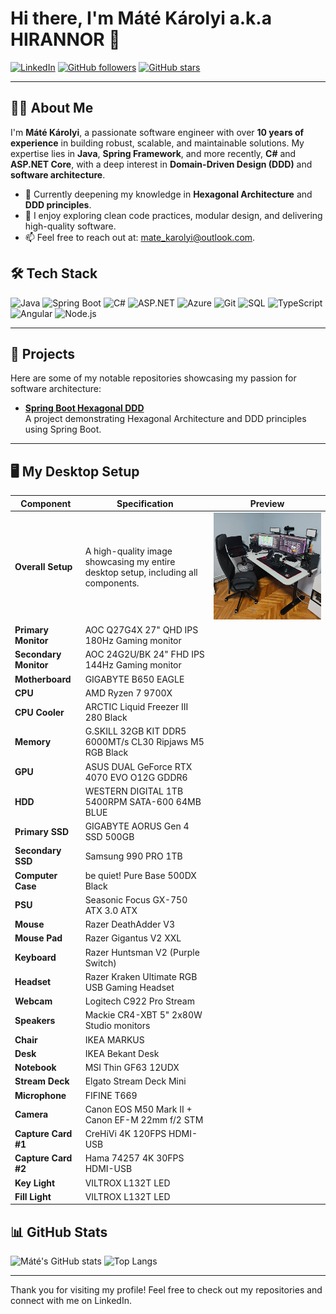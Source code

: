 # Hi there, I'm Máté Károlyi a.k.a HIRANNOR 👋

[![LinkedIn](https://img.shields.io/badge/-LinkedIn-blue?style=flat&logo=Linkedin&logoColor=white)](https://www.linkedin.com/in/matekarolyi/)
[![GitHub followers](https://img.shields.io/github/followers/hirannor?label=Follow&style=social)](https://github.com/hirannor)
[![GitHub stars](https://img.shields.io/github/stars/hirannor?style=social)](https://github.com/hirannor?tab=repositories)

---

## 👨‍💻 About Me

I'm **Máté Károlyi**, a passionate software engineer with over **10 years of experience** in building robust, scalable, and maintainable solutions. My expertise lies in **Java**, **Spring Framework**, and more recently, **C#** and **ASP.NET Core**, with a deep interest in **Domain-Driven Design (DDD)** and **software architecture**.

- 🌱 Currently deepening my knowledge in **Hexagonal Architecture** and **DDD principles**.
- 💼 I enjoy exploring clean code practices, modular design, and delivering high-quality software.
- 📫 Feel free to reach out at: [mate_karolyi@outlook.com](mailto:mate_karolyi@outlook.com).

## 🛠 Tech Stack

![Java](https://img.shields.io/badge/Java-ED8B00?style=flat&logo=java&logoColor=white)
![Spring Boot](https://img.shields.io/badge/Spring%20Boot-6DB33F?style=flat&logo=spring-boot&logoColor=white)
![C#](https://img.shields.io/badge/C%23-239120?style=flat&logo=c-sharp&logoColor=white)
![ASP.NET](https://img.shields.io/badge/ASP.NET-512BD4?style=flat&logo=.net&logoColor=white)
![Azure](https://img.shields.io/badge/Microsoft%20Azure-0089D6?style=flat&logo=microsoft-azure&logoColor=white)
![Git](https://img.shields.io/badge/Git-F05032?style=flat&logo=git&logoColor=white)
![SQL](https://img.shields.io/badge/SQL-003B57?style=flat&logo=microsoft-sql-server&logoColor=white)
![TypeScript](https://img.shields.io/badge/TypeScript-3178C6?style=flat&logo=typescript&logoColor=white)
![Angular](https://img.shields.io/badge/Angular-DD0031?style=flat&logo=angular&logoColor=white)
![Node.js](https://img.shields.io/badge/Node.js-339933?style=flat&logo=node.js&logoColor=white)

---

## 🚀 Projects

Here are some of my notable repositories showcasing my passion for software architecture:

- **[Spring Boot Hexagonal DDD](https://github.com/hirannor/springboot-hexagonal-ddd)**  
  A project demonstrating Hexagonal Architecture and DDD principles using Spring Boot.
---

## 🖥️ My Desktop Setup

| **Component**            | **Specification**                                                                       | **Preview**                                           |
|--------------------------|-----------------------------------------------------------------------------------------|-------------------------------------------------------|
| **Overall Setup**         | A high-quality image showcasing my entire desktop setup, including all components.      |  ![Setup](/images/pc.jpg)    |
| **Primary Monitor**       | AOC Q27G4X 27" QHD IPS 180Hz Gaming monitor                                              |                                                       |
| **Secondary Monitor**     | AOC 24G2U/BK 24" FHD IPS 144Hz Gaming monitor                                            |                                                       |
| **Motherboard**           | GIGABYTE B650 EAGLE                                                                       |                                                       |
| **CPU**                   | AMD Ryzen 7 9700X                                                |                                                       |
| **CPU Cooler**            | ARCTIC Liquid Freezer III 280 Black                                          |                                                       |
| **Memory**                | G.SKILL 32GB KIT DDR5 6000MT/s CL30 Ripjaws M5 RGB Black      |                                                       |
| **GPU**                   | ASUS DUAL GeForce RTX 4070 EVO O12G GDDR6                                              |                                                       |
| **HDD**                   | WESTERN DIGITAL 1TB 5400RPM SATA-600 64MB BLUE                                          |                                                       |
| **Primary SSD**           | GIGABYTE AORUS Gen 4 SSD 500GB                                                         |                                                       |
| **Secondary SSD**         | Samsung 990 PRO 1TB                                                       |                                                       |
| **Computer Case**         | be quiet! Pure Base 500DX Black                                     |                                                       |
| **PSU**                   | Seasonic Focus GX-750 ATX 3.0 ATX                                                      |                                                       |
| **Mouse**                 | Razer DeathAdder V3                                                                     |                                                       |
| **Mouse Pad**             | Razer Gigantus V2 XXL                                                                               |                                                       |
| **Keyboard**              | Razer Huntsman V2 (Purple Switch)                                                      |                                                       |
| **Headset**               | Razer Kraken Ultimate RGB USB Gaming Headset                                            |                                                       |
| **Webcam**                | Logitech C922 Pro Stream                                                                |                                                       |
| **Speakers**              | Mackie CR4-XBT 5" 2x80W Studio monitors                                                 |                                                       |
| **Chair**                 | IKEA MARKUS                                                                              |                                                       |
| **Desk**                  | IKEA Bekant Desk                                                                          |                                                       |
| **Notebook**              | MSI Thin GF63 12UDX                                                                     |                                                       |
| **Stream Deck**           | Elgato Stream Deck Mini                                                                 |                                                       |
| **Microphone**            | FIFINE T669                                                                               |                                                       |
| **Camera**                | Canon EOS M50 Mark II + Canon EF-M 22mm f/2 STM                                          |                                                       |
| **Capture Card #1**       | CreHiVi 4K 120FPS HDMI-USB                                                              |                                                       |
| **Capture Card #2**       | Hama 74257 4K 30FPS HDMI-USB                                                            |                                                       |
| **Key Light**             | VILTROX L132T LED                                                                        |                                                       |
| **Fill Light**            | VILTROX L132T LED                                                                        |                                                       |


## 📊 GitHub Stats

![Máté's GitHub stats](https://github-readme-stats.vercel.app/api?username=hirannor&show_icons=true&theme=radical)
![Top Langs](https://github-readme-stats.vercel.app/api/top-langs/?username=hirannor&layout=compact&theme=radical)

---

Thank you for visiting my profile! Feel free to check out my repositories and connect with me on LinkedIn.


